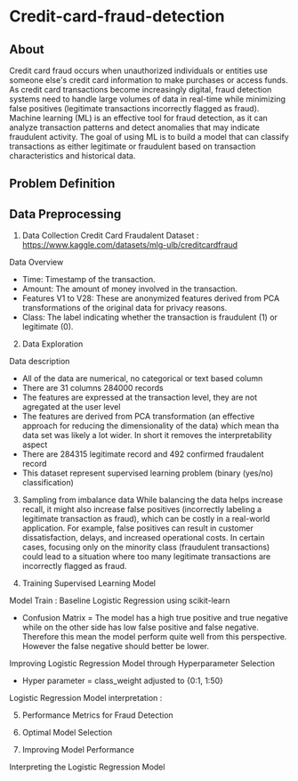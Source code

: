 # Credit-card-fraud-detection

## About
Credit card fraud occurs when unauthorized individuals or entities use someone else's credit card information to make purchases or access funds. As credit card transactions become increasingly digital, fraud detection systems need to handle large volumes of data in real-time while minimizing false positives (legitimate transactions incorrectly flagged as fraud). Machine learning (ML) is an effective tool for fraud detection, as it can analyze transaction patterns and detect anomalies that may indicate fraudulent activity. The goal of using ML is to build a model that can classify transactions as either legitimate or fraudulent based on transaction characteristics and historical data.

## Problem Definition

## Data Preprocessing
1. Data Collection
Credit Card Fraudalent Dataset : https://www.kaggle.com/datasets/mlg-ulb/creditcardfraud

Data Overview 
- Time: Timestamp of the transaction.
- Amount: The amount of money involved in the transaction.
- Features V1 to V28: These are anonymized features derived from PCA transformations of the original data for privacy reasons.
- Class: The label indicating whether the transaction is fraudulent (1) or legitimate (0).

2. Data Exploration

Data description
- All of the data are numerical, no categorical or text based column
- There are 31 columns 284000 records
- The features are expressed at the transaction level, they are not agregated at the user level
- The features are derived from PCA transformation (an effective approach for reducing the dimensionality of the data) which mean tha data set was likely a lot wider. In short it removes the interpretability aspect
- There are 284315 legitimate record and 492 confirmed fraudalent record
- This dataset represent supervised learning problem (binary (yes/no) classification)

3. Sampling from imbalance data
While balancing the data helps increase recall, it might also increase false positives (incorrectly labeling a legitimate transaction as fraud), which can be costly in a real-world application. For example, false positives can result in customer dissatisfaction, delays, and increased operational costs. In certain cases, focusing only on the minority class (fraudulent transactions) could lead to a situation where too many legitimate transactions are incorrectly flagged as fraud.

4. Training Supervised Learning Model
   
Model Train : Baseline Logistic Regression using scikit-learn
 - Confusion Matrix = The model has a high true positive and true negative while on the other side has low false positive and false negative. Therefore this mean the model perform quite well from this perspective. However the false negative should better be lower. 

Improving Logistic Regression Model through Hyperparameter Selection
- Hyper parameter = class_weight adjusted to {0:1, 1:50}

 Logistic Regression Model interpretation :
 


5. Performance Metrics for Fraud Detection

6. Optimal Model Selection

7. Improving Model Performance 

Interpreting the Logistic Regression Model 



